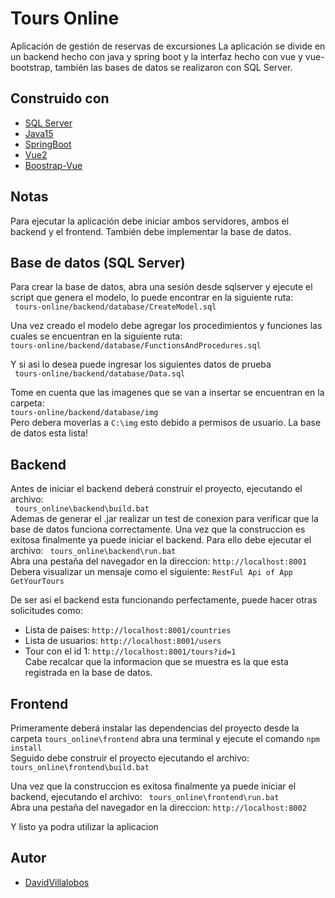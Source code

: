 # Tours Online  
 
Aplicación de gestión de reservas de excursiones
La aplicación se divide en un backend hecho con java y spring boot y la interfaz hecho con vue y vue-bootstrap, también las bases de datos se realizaron con SQL Server. 

## Construido con
*	[SQL Server](https://www.microsoft.com/es-es/sql-server/sql-server-downloads)
*	[Java15](https://www.oracle.com/java/technologies/javase/jdk15-archive-downloads.html)
*	[SpringBoot](https://spring.io/projects/spring-boot)
*	[Vue2](https://vuejs.org/)
*	[Boostrap-Vue](https://bootstrap-vue.org/docs)

## Notas
Para ejecutar la aplicación debe iniciar ambos servidores, ambos el backend y el frontend. También debe implementar la base de datos.

## Base de datos (SQL Server)

Para crear la base de datos, abra una sesión desde sqlserver y ejecute el script que genera el modelo, lo puede encontrar en la siguiente ruta:   
` tours-online/backend/database/CreateModel.sql` 

Una vez creado el modelo debe agregar los procedimientos y funciones las cuales se encuentran en la siguiente ruta:  
` tours-online/backend/database/FunctionsAndProcedures.sql `

Y si asi lo desea puede ingresar los siguientes datos de prueba   
` tours-online/backend/database/Data.sql`

Tome en cuenta que las imagenes que se van a insertar se encuentran en la carpeta:  
 ` tours-online/backend/database/img `    
Pero debera moverlas a `C:\img` esto debido a permisos de usuario.
La base de datos esta lista!

## Backend

Antes de iniciar el backend deberá construir el proyecto, ejecutando el archivo:  
` tours_online\backend\build.bat`  
Ademas de generar el .jar realizar un test de conexion para verificar que la base de datos funciona correctamente.
Una vez que la construccion es exitosa finalmente ya puede iniciar el backend.
Para ello debe ejecutar el archivo:  ` tours_online\backend\run.bat`    
Abra una pestaña del navegador en la direccion: `http://localhost:8001 `    
Debera visualizar un mensaje como el siguiente: ` RestFul Api of App GetYourTours `    

De ser asi el backend esta funcionando perfectamente, puede hacer otras solicitudes como:  

*	Lista de paises: `http://localhost:8001/countries `  
*	Lista de usuarios: `http://localhost:8001/users `  
*	Tour con el id 1: `http://localhost:8001/tours?id=1 `    
Cabe recalcar que la informacion que se muestra es la que esta registrada en la base de datos.  

## Frontend

Primeramente deberá instalar las dependencias del proyecto desde la carpeta   ` tours_online\frontend `  abra una terminal y ejecute el comando    ` npm install `   
Seguido debe construir el proyecto ejecutando el archivo: ` tours_online\frontend\build.bat `  

Una vez que la construccion es exitosa finalmente ya puede iniciar el backend, ejecutando el archivo: ` tours_online\frontend\run.bat`  
Abra una pestaña del navegador en la direccion: `http://localhost:8002 ` 

Y listo ya podra utilizar la aplicacion

## Autor
*   [DavidVillalobos](https://github.com/DavidVillalobos)

